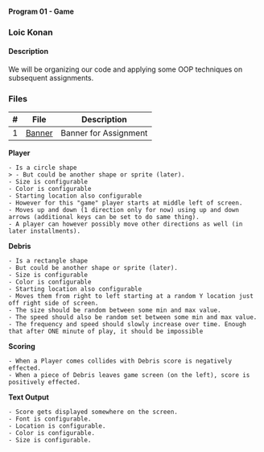 #### Program 01 - Game

### Loic Konan

#### Description

We will be organizing our code and applying some OOP techniques on subsequent assignments.

### Files

|  #  | File                                 | Description                                         |
| :-: | ------------------------------------ | --------------------------------------------------- |
|  1  | [Banner](Banner)                     | Banner for Assignment                               |

**Player**
>
    - Is a circle shape
    > - But could be another shape or sprite (later).
    - Size is configurable
    - Color is configurable
    - Starting location also configurable
    - However for this "game" player starts at middle left of screen.
    - Moves up and down (1 direction only for now) using up and down arrows (additional keys can be set to do same thing).
    - A player can however possibly move other directions as well (in later installments).

**Debris**
>
    - Is a rectangle shape
    - But could be another shape or sprite (later).
    - Size is configurable
    - Color is configurable
    - Starting location also configurable
    - Moves them from right to left starting at a random Y location just off right side of screen.
    - The size should be random between some min and max value.
    - The speed should also be random set between some min and max value.
    - The frequency and speed should slowly increase over time. Enough that after ONE minute of play, it should be impossible

**Scoring**
>
    - When a Player comes collides with Debris score is negatively effected.
    - When a piece of Debris leaves game screen (on the left), score is positively effected.

**Text Output**
>
    - Score gets displayed somewhere on the screen.
    - Font is configurable.
    - Location is configurable.
    - Color is configurable.
    - Size is configurable.
